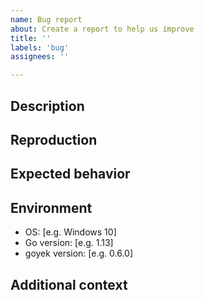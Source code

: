 ```yaml
---
name: Bug report
about: Create a report to help us improve
title: ''
labels: 'bug'
assignees: ''

---
```


## Description

<!-- A clear and concise description of what the bug is. -->

## Reproduction

<!-- Steps to reproduce the behavior.
     It can be a code snippet and sample execution. -->


## Expected behavior

<!-- A clear and concise description of what you expected to happen. -->

## Environment

<!-- Please complete the following information: -->

 - OS: [e.g. Windows 10]
 - Go version: [e.g. 1.13]
 - goyek version: [e.g. 0.6.0]

## Additional context

<!-- Add any other context about the problem here.
     You can also describe if there is any workaround. -->
